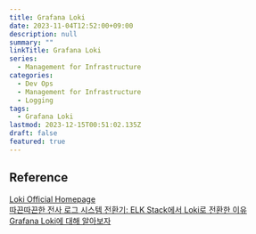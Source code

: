 ```yaml
---
title: Grafana Loki
date: 2023-11-04T12:52:00+09:00
description: null
summary: ""
linkTitle: Grafana Loki
series:
  - Management for Infrastructure
categories:
  - Dev Ops
  - Management for Infrastructure
  - Logging
tags:
  - Grafana Loki
lastmod: 2023-12-15T00:51:02.135Z
draft: false
featured: true
---
```


## Reference

[Loki Official Homepage](https://grafana.com/oss/loki/)  
[따끈따끈한 전사 로그 시스템 전환기: ELK Stack에서 Loki로 전환한 이유](https://techblog.woowahan.com/14505/)  
[Grafana Loki에 대해 알아보자](https://devocean.sk.com/search/techBoardDetail.do?ID=163964&boardType=)
